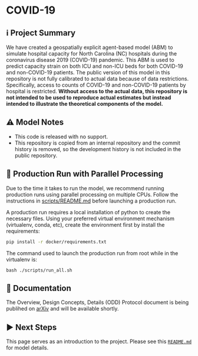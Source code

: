 # COVID-19

## ℹ️ Project Summary

We have created a geospatially explicit agent-based model (ABM) to simulate hospital capacity for North Carolina (NC) hospitals during the coronavirus disease 2019 (COVID-19) pandemic. This ABM is used to predict capacity strain on both ICU and non-ICU beds for both COVID-19 and non-COVID-19 patients. The public version of this model in this repository is not fully calibrated to actual data because of data restrictions. Specifically, access to counts of COVID-19 and non-COVID-19 patients by hospital is restricted. **Without 
access to the actual data, this repository is not intended to be used to reproduce actual estimates but instead intended
to illustrate the theoretical components of the model.**

## ⚠️ Model Notes

- This code is released with no support. 
- This repository is copied from an internal repository and the commit history is removed, so the development history is not included in the public repository.

## 👟 Production Run with Parallel Processing

Due to the time it takes to run the model, we recommend running production runs using parallel processing on multiple CPUs. Follow the instructions in [scripts/README.md](scripts/README.md) before launching a production run.

A production run requires a local installation of python to create the necessary files. Using your preferred virtual environment mechanism (virtualenv, conda, etc), create the environment first by install the requirements:

```bash
pip install -r docker/requirements.txt
```

The command used to launch the production run from root while in the virtualenv is:

```
bash ./scripts/run_all.sh
```

## 📕 Documentation

The Overview, Design Concepts, Details (ODD) Protocol document is being publihed on [arXiv](https://arxiv.org/) and will be available shortly.  

## ▶️ Next Steps

This page serves as an introduction to the project. Please see this [`README.md`](model_runs/README.md) for model details. 

